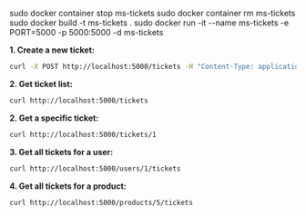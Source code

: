 sudo docker container stop ms-tickets
sudo docker container rm ms-tickets
sudo docker build -t ms-tickets .
sudo docker run -it --name ms-tickets -e PORT=5000 -p 5000:5000 -d ms-tickets

**1. Create a new ticket:**

```bash
curl -X POST http://localhost:5000/tickets -H "Content-Type: application/json" -d '{ "user_id": 1, "product_id": 2, "date": "2024-12-05T15:47:00", "total": 99.99 }'
```

**2. Get ticket list:**

```bash
curl http://localhost:5000/tickets
```

**2. Get a specific ticket:**

```bash
curl http://localhost:5000/tickets/1
```

**3. Get all tickets for a user:**

```bash
curl http://localhost:5000/users/1/tickets
```

**4. Get all tickets for a product:**

```bash
curl http://localhost:5000/products/5/tickets
```

